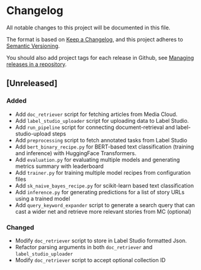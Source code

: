 # Changelog
All notable changes to this project will be documented in this file.

The format is based on [Keep a Changelog](https://keepachangelog.com/en/1.0.0/),
and this project adheres to [Semantic Versioning](https://semver.org/spec/v2.0.0.html).

You should also add project tags for each release in Github, see [Managing releases in a repository](https://docs.github.com/en/repositories/releasing-projects-on-github/managing-releases-in-a-repository).

## [Unreleased]

### Added
- Add `doc_retriever` script for fetching articles from Media Cloud.
- Add `label_studio_uploader` script for uploading data to Label Studio.
- Add `run_pipeline` script for connecting document-retrieval and label-studio-upload steps
- Add `preprocessing` script to fetch annotated tasks from Label Studio
- Add `bert_binary_recipe.py` for BERT-based text classification (training and inference) with HuggingFace Transformers.
- Add `evaluation.py` for evaluating multiple models and generating metrics summary with leaderboard
- Add `trainer.py` for training multiple model recipes from configuration files
- Add `sk_naive_bayes_recipe.py` for scikit-learn based text classification
- Add `inference.py` for generating predictions for a list of story URLs using a trained model
- Add `query_keyword_expander` script to generate a search query that can cast a wider net and retrieve more relevant stories from MC (optional)

### Changed
- Modify `doc_retriever` script to store in Label Studio formatted Json.
- Refactor parsing arguments in both `doc_retriever` and `label_studio_uploader`
- Modify `doc_retriever` script to accept optional collection ID



